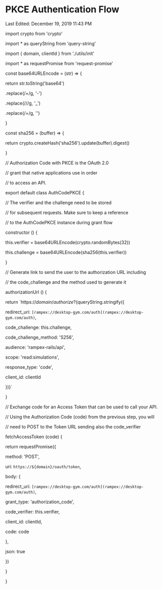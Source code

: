 # PKCE Authentication Flow

Last Edited: December 19, 2019 11:43 PM

import crypto from 'crypto'

import * as queryString from 'query-string'

import { domain, clientId } from './utils/init'

import * as requestPromise from 'request-promise'

const base64URLEncode = (str) => {

return str.toString('base64')

.replace(/\+/g, '-')

.replace(/\//g, '_')

.replace(/=/g, '')

}

const sha256 = (buffer) => {

return crypto.createHash('sha256').update(buffer).digest()

}

// Authorization Code with PKCE is the OAuth 2.0

// grant that native applications use in order

// to access an API.

export default class AuthCodePKCE {

// The verifier and the challenge need to be stored

// for subsequent requests. Make sure to keep a reference

// to the AuthCodePKCE instance during grant flow

constructor () {

this.verifier = base64URLEncode(crypto.randomBytes(32))

this.challenge = base64URLEncode(sha256(this.verifier))

}

// Generate link to send the user to the authorization URL including

// the code_challenge and the method used to generate it

authorizationUrl () {

return `https://${domain}/authorize?${queryString.stringify({

redirect_uri: `[rampex://desktop-gym.com/auth](rampex://desktop-gym.com/auth)`,

code_challenge: this.challenge,

code_challenge_method: 'S256',

audience: 'rampex-rails/api',

scope: 'read:simulations',

response_type: 'code',

client_id: clientId

})}`

}

// Exchange code for an Access Token that can be used to call your API.

// Using the Authorization Code (code) from the previous step, you will

// need to POST to the Token URL sending also the code_verifier

fetchAccessToken (code) {

return requestPromise({

method: 'POST',

uri: `https://${domain}/oauth/token`,

body: {

redirect_uri: `[rampex://desktop-gym.com/auth](rampex://desktop-gym.com/auth)`,

grant_type: 'authorization_code',

code_verifier: this.verifier,

client_id: clientId,

code: code

},

json: true

})

}

}